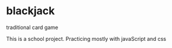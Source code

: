 # blackjack
traditional card game

This is a school project. Practicing mostly with javaScript and css
